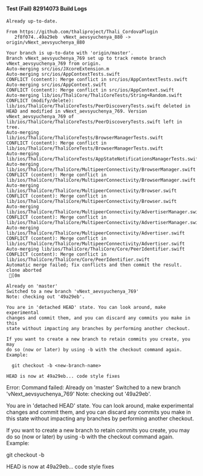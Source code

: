 #### Test (Fail) 82914073 Build Logs


```
Already up-to-date.

From https://github.com/thaliproject/Thali_CordovaPlugin
   2f8f074..49a29eb  vNext_aevsyuchenya_880 -> origin/vNext_aevsyuchenya_880

```

```
Your branch is up-to-date with 'origin/master'.
Branch vNext_aevsyuchenya_769 set up to track remote branch vNext_aevsyuchenya_769 from origin.
Auto-merging src/ios/JXcoreExtension.m
Auto-merging src/ios/AppContextTests.swift
CONFLICT (content): Merge conflict in src/ios/AppContextTests.swift
Auto-merging src/ios/AppContext.swift
CONFLICT (content): Merge conflict in src/ios/AppContext.swift
Auto-merging lib/ios/ThaliCore/ThaliCoreTests/String+Random.swift
CONFLICT (modify/delete): lib/ios/ThaliCore/ThaliCoreTests/PeerDiscoveryTests.swift deleted in HEAD and modified in vNext_aevsyuchenya_769. Version vNext_aevsyuchenya_769 of lib/ios/ThaliCore/ThaliCoreTests/PeerDiscoveryTests.swift left in tree.
Auto-merging lib/ios/ThaliCore/ThaliCoreTests/BrowserManagerTests.swift
CONFLICT (content): Merge conflict in lib/ios/ThaliCore/ThaliCoreTests/BrowserManagerTests.swift
Auto-merging lib/ios/ThaliCore/ThaliCoreTests/AppStateNotificationsManagerTests.swift
Auto-merging lib/ios/ThaliCore/ThaliCore/MultipeerConnectivity/BrowserManager.swift
CONFLICT (content): Merge conflict in lib/ios/ThaliCore/ThaliCore/MultipeerConnectivity/BrowserManager.swift
Auto-merging lib/ios/ThaliCore/ThaliCore/MultipeerConnectivity/Browser.swift
CONFLICT (content): Merge conflict in lib/ios/ThaliCore/ThaliCore/MultipeerConnectivity/Browser.swift
Auto-merging lib/ios/ThaliCore/ThaliCore/MultipeerConnectivity/AdvertiserManager.swift
CONFLICT (content): Merge conflict in lib/ios/ThaliCore/ThaliCore/MultipeerConnectivity/AdvertiserManager.swift
Auto-merging lib/ios/ThaliCore/ThaliCore/MultipeerConnectivity/Advertiser.swift
CONFLICT (content): Merge conflict in lib/ios/ThaliCore/ThaliCore/MultipeerConnectivity/Advertiser.swift
Auto-merging lib/ios/ThaliCore/ThaliCore/Core/PeerIdentifier.swift
CONFLICT (content): Merge conflict in lib/ios/ThaliCore/ThaliCore/Core/PeerIdentifier.swift
Automatic merge failed; fix conflicts and then commit the result.
clone aborted
 [0m

Already on 'master'
Switched to a new branch 'vNext_aevsyuchenya_769'
Note: checking out '49a29eb'.

You are in 'detached HEAD' state. You can look around, make experimental
changes and commit them, and you can discard any commits you make in this
state without impacting any branches by performing another checkout.

If you want to create a new branch to retain commits you create, you may
do so (now or later) by using -b with the checkout command again. Example:

  git checkout -b <new-branch-name>

HEAD is now at 49a29eb... code style fixes

```

Error: Command failed: Already on 'master'
Switched to a new branch 'vNext_aevsyuchenya_769'
Note: checking out '49a29eb'.

You are in 'detached HEAD' state. You can look around, make experimental
changes and commit them, and you can discard any commits you make in this
state without impacting any branches by performing another checkout.

If you want to create a new branch to retain commits you create, you may
do so (now or later) by using -b with the checkout command again. Example:

  git checkout -b <new-branch-name>

HEAD is now at 49a29eb... code style fixes
